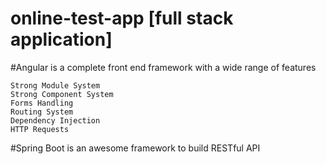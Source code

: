 # online-test-app [full stack application]


#Angular is a complete front end framework with a wide range of features

    Strong Module System
    Strong Component System
    Forms Handling
    Routing System
    Dependency Injection
    HTTP Requests

#Spring Boot is an awesome framework to build RESTful API 
